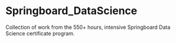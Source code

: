 # Springboard_DataScience
Collection of work from the 550+ hours, intensive Springboard Data Science certificate program.
